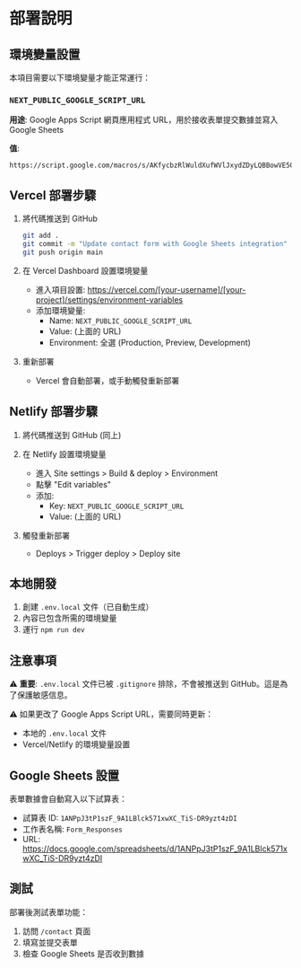 # 部署說明

## 環境變量設置

本項目需要以下環境變量才能正常運行：

### `NEXT_PUBLIC_GOOGLE_SCRIPT_URL`

**用途**: Google Apps Script 網頁應用程式 URL，用於接收表單提交數據並寫入 Google Sheets

**值**:
```
https://script.google.com/macros/s/AKfycbzRlWuldXufWVlJxydZDyLQBBowVE50XtASvPx2OLQkzCtER8XKvhC27ZyRyqdt7mjS/exec
```

## Vercel 部署步驟

1. 將代碼推送到 GitHub
   ```bash
   git add .
   git commit -m "Update contact form with Google Sheets integration"
   git push origin main
   ```

2. 在 Vercel Dashboard 設置環境變量
   - 進入項目設置: https://vercel.com/[your-username]/[your-project]/settings/environment-variables
   - 添加環境變量:
     - Name: `NEXT_PUBLIC_GOOGLE_SCRIPT_URL`
     - Value: (上面的 URL)
     - Environment: 全選 (Production, Preview, Development)

3. 重新部署
   - Vercel 會自動部署，或手動觸發重新部署

## Netlify 部署步驟

1. 將代碼推送到 GitHub (同上)

2. 在 Netlify 設置環境變量
   - 進入 Site settings > Build & deploy > Environment
   - 點擊 "Edit variables"
   - 添加:
     - Key: `NEXT_PUBLIC_GOOGLE_SCRIPT_URL`
     - Value: (上面的 URL)

3. 觸發重新部署
   - Deploys > Trigger deploy > Deploy site

## 本地開發

1. 創建 `.env.local` 文件（已自動生成）
2. 內容已包含所需的環境變量
3. 運行 `npm run dev`

## 注意事項

⚠️ **重要**: `.env.local` 文件已被 `.gitignore` 排除，不會被推送到 GitHub。這是為了保護敏感信息。

⚠️ 如果更改了 Google Apps Script URL，需要同時更新：
- 本地的 `.env.local` 文件
- Vercel/Netlify 的環境變量設置

## Google Sheets 設置

表單數據會自動寫入以下試算表：
- 試算表 ID: `1ANPpJ3tP1szF_9A1LBlck571xwXC_TiS-DR9yzt4zDI`
- 工作表名稱: `Form_Responses`
- URL: https://docs.google.com/spreadsheets/d/1ANPpJ3tP1szF_9A1LBlck571xwXC_TiS-DR9yzt4zDI

## 測試

部署後測試表單功能：
1. 訪問 `/contact` 頁面
2. 填寫並提交表單
3. 檢查 Google Sheets 是否收到數據

